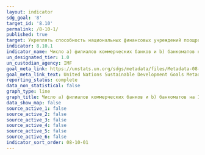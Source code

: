 ```yaml
---
layout: indicator
sdg_goal: '8'
target_id: '8.10'
permalink: /8-10-1/
published: true
target: Укреплять способность национальных финансовых учреждений поощрять и расширять доступ к банковским, страховым и финансовым услугам для всех
indicator: 8.10.1
indicator_name: Число a) филиалов коммерческих банков и b) банкоматов на 100 000 взрослых
un_designated_tier: 1.0
un_custodian_agency: IMF
goal_meta_link: https://unstats.un.org/sdgs/metadata/files/Metadata-08-10-01.pdf
goal_meta_link_text: United Nations Sustainable Development Goals Metadata (pdf 525kB)
reporting_status: complete
data_non_statistical: false
graph_type: line
graph_title: Число a) филиалов коммерческих банков и b) банкоматов на 100 000 взрослых
data_show_map: false
source_active_1: false
source_active_2: false
source_active_3: false
source_active_4: false
source_active_5: false
source_active_6: false
indicator_sort_order: 08-10-01
---
```

